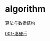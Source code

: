 # algorithm
算法与数据结构

[001-凑硬币](https://github.com/guolee89/algorithm/blob/master/%E5%87%91%E7%A1%AC%E5%B8%81.py)
